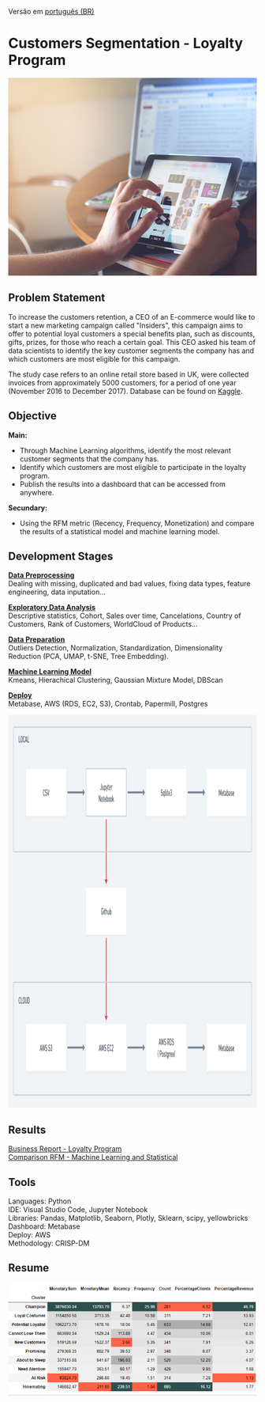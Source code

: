 Versão em  [português (BR)](https://github.com/alyssonvidal/E-Commerce-Clusterization/blob/main/references/README_PT.md)

# Customers Segmentation - Loyalty Program

<center><img src="/images/ecommerce2.jpg" alt="logo_ecommerce" width="800" height="400"/></center>

## Problem Statement

To increase the customers retention, a CEO of an E-commerce would like to start a new marketing campaign called "Insiders", this campaign aims to offer to potential loyal customers a special benefits plan, such as discounts, gifts, prizes, for those who reach a certain goal. This CEO asked his team of data scientists  to identify the key customer segments the company has and which customers are most eligible for this campaign.

The study case refers to an online retail store based in UK, were collected invoices from approximately 5000 customers, for a period of one year (November 2016 to December 2017). Database can be found on [Kaggle](https://www.kaggle.com/datasets/carrie1/ecommerce-data).

## Objective
**Main:**
* Through Machine Learning algorithms, identify the most relevant customer segments that the company has.
* Identify which customers are most eligible to participate in the loyalty program.
* Publish the results into a dashboard that can be accessed from anywhere.

**Secundary:**

* Using the RFM metric (Recency, Frequency, Monetization) and compare the results of a statistical model and machine learning model.


## Development Stages
[**Data Preprocessing**](https://github.com/alyssonvidal/E-Commerce-Clusterization/blob/main/notebooks/part01_preprocessing.ipynb)<br>
Dealing with missing, duplicated and bad values, fixing data types, feature engineering, data inputation...

[**Exploratory Data Analysis**](https://github.com/alyssonvidal/E-Commerce-Clusterization/blob/main/notebooks/part02_eda.ipynb)<br>
Descriptive statistics, Cohort, Sales over time, Cancelations, Country of Customers, Rank of Customers, WorldCloud of Products...

[**Data Preparation**](https://github.com/alyssonvidal/E-Commerce-Clusterization/blob/main/notebooks/part03_data_preparation.ipynb)<br>
Outliers Detection, Normalization, Standardization, Dimensionality Reduction (PCA, UMAP, t-SNE, Tree Embedding). 

[**Machine Learning Model**](https://github.com/alyssonvidal/E-Commerce-Clusterization/blob/main/notebooks/part04_rfm_with_ml.ipynb)<br>
Kmeans, Hierachical Clustering, Gaussian Mixture Model, DBScan

[**Deploy**](https://github.com/alyssonvidal/E-Commerce-Clusterization/blob/main/notebooks/part04_rfm_with_ml.ipynb)<br>
Metabase, AWS (RDS, EC2, S3), Crontab, Papermill, Postgres

<center><img src="/images/schema.png" alt="asasd" width="1190" height="794"/></center>

## Results

[Business Report - Loyalty Program](https://github.com/alyssonvidal/E-Commerce-Clusterization/blob/main/reports/business_overall_report.md)<br>
[Comparison RFM - Machine Learning and Statistical](https://github.com/alyssonvidal/E-Commerce-Clusterization/blob/main/reports/comparison.md)<br>


## Tools
Languages: Python<br>
IDE: Visual Studio Code, Jupyter Notebook<br>
Libraries: Pandas, Matplotlib, Seaborn, Plotly, Sklearn, scipy, yellowbricks<br>
Dashboard: Metabase<br>
Deploy: AWS<br>
Methodology: CRISP-DM<br>

## Resume

<center><img src="/images/clusters.png" alt="clusters"/></center>